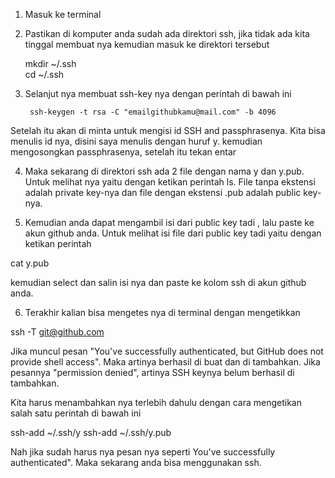 1. Masuk ke terminal
2. Pastikan di komputer anda sudah ada direktori ssh, jika tidak ada kita tinggal membuat nya kemudian masuk ke direktori tersebut

    mkdir ~/.ssh    
    cd ~/.ssh 
 
3. Selanjut nya membuat ssh-key nya dengan perintah di bawah ini

        ssh-keygen -t rsa -C "emailgithubkamu@mail.com" -b 4096

Setelah itu akan di minta untuk mengisi id SSH and passphrasenya. Kita bisa menulis id nya, disini saya menulis dengan huruf y. kemudian mengosongkan passphrasenya, setelah itu tekan entar

4. Maka sekarang di direktori ssh ada 2 file dengan nama y dan y.pub. Untuk melihat nya yaitu dengan ketikan perintah ls.
File tanpa ekstensi adalah private key-nya dan file dengan ekstensi .pub adalah public key-nya.

5. Kemudian anda dapat mengambil isi dari public key tadi , lalu paste ke akun github anda.
Untuk melihat isi file dari public key tadi yaitu dengan ketikan perintah

cat y.pub

kemudian select dan salin isi nya dan paste ke kolom ssh di akun github anda.

6. Terakhir kalian bisa mengetes nya di terminal dengan mengetikkan 

ssh -T git@github.com

Jika muncul pesan "You've successfully authenticated, but GitHub does not provide shell access". Maka artinya berhasil di buat dan di tambahkan.
Jika pesannya "permission denied", artinya SSH keynya belum berhasil di tambahkan. 

Kita harus menambahkan nya terlebih dahulu dengan cara mengetikan salah satu perintah di bawah ini

ssh-add ~/.ssh/y
ssh-add ~/.ssh/y.pub

Nah jika sudah harus nya pesan nya seperti You've successfully authenticated". Maka sekarang anda bisa menggunakan ssh.
